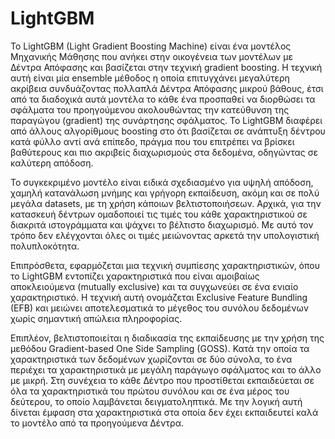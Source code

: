 # LightGBM

To LightGBM (Light Gradient Boosting Machine) είναι ένα μοντέλος Μηχανικής Μάθησης που ανήκει στην οικογένεια των μοντέλων με Δέντρα Απόφασης και βασίζεται στην τεχνική gradient boosting. Η τεχνική αυτή είναι μία ensemble μέθοδος η οποία επιτυγχάνει μεγαλύτερη ακρίβεια συνδυάζοντας πολλαπλά Δέντρα Απόφασης μικρού βάθους, έτσι από τα διαδοχικά αυτά μοντέλα το κάθε ένα προσπαθεί να διορθώσει τα σφάλματα του προηγούμενου ακολουθώντας την κατεύθυνση  της παραγώγου (gradient) της συνάρτησης σφάλματος. Το LightGBM διαφέρει από άλλους αλγορίθμους boosting στο ότι βασίζεται σε ανάπτυξη δέντρου κατά φύλλο αντί ανά επίπεδο, πράγμα που του επιτρέπει να βρίσκει βαθύτερους και πιο ακριβείς διαχωρισμούς στα δεδομένα, οδηγώντας σε καλύτερη απόδοση. 

Το συγκεκριμένο μοντέλο είναι ειδικά σχεδιασμένο για υψηλή απόδοση, χαμηλή κατανάλωση μνήμης και γρήγορη εκπαίδευση, ακόμη και σε πολύ μεγάλα datasets, με τη χρήση κάποιων βελτιστοποιήσεων. Αρχικά, για την κατασκευή δέντρων ομαδοποιεί τις τιμές του κάθε χαρακτηριστικού σε διακριτά ιστογράμματα και ψάχνει το βέλτιστο διαχωρισμό. Με αυτό τον τρόπο δεν ελέγχονται όλες οι τιμές μειώνοντας αρκετά την υπολογιστική πολυπλοκότητα.

Επιπρόσθετα, εφαρμόζεται μια τεχνική συμπίεσης χαρακτηριστικών, όπου το LightGBM εντοπίζει χαρακτηριστικά που είναι αμοιβαίως αποκλειούμενα (mutually exclusive) και τα συγχωνεύει σε ένα ενιαίο χαρακτηριστικό. Η τεχνική αυτή ονομάζεται Exclusive Feature Bundling (EFB) και μειώνει αποτελεσματικά το μέγεθος του συνόλου δεδομένων χωρίς σημαντική απώλεια πληροφορίας.

Επιπλέον, βελτιστοποιείται η διαδικασία της εκπαίδευσης με την χρήση της μεθόδου Gradient-based One Side Sampling (GOSS). Κατά την οποία τα χαρακτηριστικά των δεδομένων χωρίζονται σε δύο σύνολα, το ένα περιέχει τα χαρακτηριστικά με μεγάλη παράγωγο σφάλματος και το άλλο με μικρή. Στη συνέχεια το κάθε Δέντρο που προστίθεται εκπαιδεύεται σε όλα τα χαρακτηριστικά του πρώτου συνόλου και σε ένα μέρος του  δεύτερου, το οποίο λαμβάνεται δειγματοληπτικά. Με την λογική αυτή δίνεται έμφαση στα χαρακτηριστικά στα οποία δεν έχει εκπαιδευτεί καλά το μοντέλο από τα προηγούμενα Δέντρα.